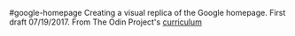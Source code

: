 #google-homepage
Creating a visual replica of the Google homepage. First draft 07/19/2017.
From The Odin Project's [curriculum](http://www.theodinproject.com/web-development-101/html-css)
